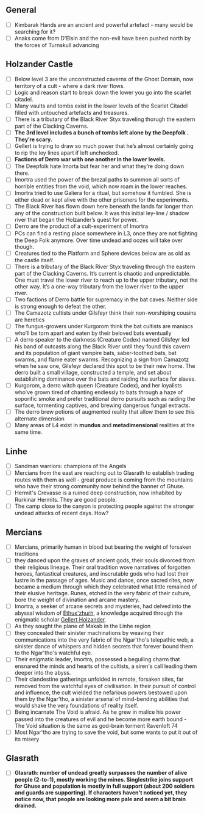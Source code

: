 ## General

- [ ] Kimbarak Hands are an ancient and powerful artefact - many would be searching for it?
- [ ] Anaks come from D'Elsin and the non-evil have been pushed north by the forces of Turnskull advancing

## Holzander Castle

- [ ] Below level 3 are the unconstructed caverns of the Ghost Domain, now territory of a cult - where a dark river flows.
- [ ] Logic and reason start to break down the lower you go into the scarlet citadel.
- [ ] Many vaults and tombs exist in the lower levels of the Scarlet Citadel filled with untouched artefacts and treasures.
- [ ] There is a tributary of the Black River Styx traveling thorugh the eastern part of the Clacking Caverns.
- [ ] **The 3rd level includes a bunch of tombs left alone by the Deepfolk . They’re scary.**
- [ ] Gellert is trying to draw so much power that he’s almost certainly going to rip the ley lines apart if left unchecked.
- [ ] **Factions of Derro war with one another in the lower levels.**
- [ ] The Deepfolk hate Imorta but fear her and what they’re doing down there.
- [ ] Imortra used the power of the brezal paths to summon all sorts of horrible entities from the void, which now roam in the lower reaches.
- [ ] Imortra tried to use Galiera for a ritual, but somehow it fumbled. She is either dead or kept alive with the other prisoners for the experiments.
- [ ] The Black River has flown down here beneath the lands far longer than any of the construction built below. It was this initial ley-line / shadow river that began the Holzander’s quest for power.
- [ ] Derro are the product of a cult-experiment of Imortra
- [ ] PCs can find a resting place somewhere in L3, once they are not fighting the Deep Folk anymore. Over time undead and oozes will take over though.
- [ ] Creatures tied to the Platform and Sphere devices below are as old as the castle itself.
- [ ] There is a tributary of the Black River Styx traveling through the eastern part of the Clacking Caverns. It’s current is chaotic and unpredictable. One must travel the lower river to reach up to the upper tributary, not the other way. It’s a one-way tributary from the lower river to the upper river.
- [ ] Two factions of Derro battle for supremacy in the bat caves. Neither side is strong enough to defeat the other.
- [ ] The Camazotz cultists under Gilsfeyr think their non-worshiping cousins are heretics
- [ ] The fungus-growers under Kurgorom think the bat cultists are maniacs who’ll be torn apart and eaten by their beloved bats eventually
- [ ] A derro speaker to the darkness (Creature Codex) named Gilsfeyr led his band of outcasts along the Black River until they found this cavern and its population of giant vampire bats, saber-toothed bats, bat swarms, and flame eater swarms. Recognizing a sign from Camazotz when he saw one, Gilsfeyr declared this spot to be their new home. The derro built a small village, constructed a temple, and set about establishing dominance over the bats and raiding the surface for slaves.
- [ ] Kurgorom, a derro witch queen (Creature Codex), and her loyalists who’ve grown tired of chanting endlessly to bats through a haze of soporific smoke and prefer traditional derro pursuits such as raiding the surface, tormenting captives, and brewing dangerous fungal extracts.
- [ ] The derro brew potions of augmented reality that allow them to see this alternate dimension
- [ ] Many areas of L4 exist in **mundus** and **metadimensional** realities at the same time.

## Linhe

- [ ] Sandman warriors: champions of the Angels
- [ ] Mercians from the east are reaching out to Glasrath to establish trading routes with them as well - great produce is coming from the mountains who have their strong community now behind the banner of Ghuse.
- [ ] Hermit's Crevasse is a ruined deep construction, now inhabited by Rurkinar Hermits. They are good people.
- [ ] The camp close to the canyon is protecting people against the stronger undead attacks of recent days. How?

## Mercians

- [ ] Mercians, primarily human in blood but bearing the weight of forsaken traditions
- [ ] they danced upon the graves of ancient gods, their souls divorced from their religious lineage. Their oral tradition wove narratives of forgotten heroes, fantastical creatures, and inscrutable gods who had lost their lustre in the passage of ages. Music and dance, once sacred rites, now became a medium through which they celebrated what little remained of their elusive heritage. Runes, etched in the very fabric of their culture, bore the weight of divination and arcane mastery. 
- [ ] Imortra, a seeker of arcane secrets and mysteries, had delved into the abyssal wisdom of [Ethux'zhurh](campaign/arrival/context/religions.md#Ethux'zhurh), a knowledge acquired through the enigmatic scholar [Gellert Holzander](campaign/arrival/npcs/gellert.md). 
- [ ] As they sought the plane of Makab in the Linhe region
- [ ] they concealed their sinister machinations by weaving their communications into the very fabric of the Ngar'tho's telepathic web, a sinister dance of whispers and hidden secrets that forever bound them to the Ngar'tho's watchful eye. 
- [ ] Their enigmatic leader, Imortra, possessed a beguiling charm that ensnared the minds and hearts of the cultists, a siren's call leading them deeper into the abyss.
- [ ] Their clandestine gatherings unfolded in remote, forsaken sites, far removed from the watchful eyes of civilisation. In their pursuit of control and influence, the cult wielded the nefarious powers bestowed upon them by the Ngar'tho, a sinister arsenal of mind-bending abilities that would shake the very foundations of reality itself.
- [ ] Being incarnate The Void is afraid. As he grew in malice his power passed into the creatures of evil and he become more earth bound - The Void situation is the same as god-brain torment Ravenloft 74
- [ ] Most Ngar'tho are trying to save the void, but some wants to put it out of its misery

## Glasrath

- [ ] **Glasrath: number of undead greatly surpasses the number of alive people (2-to-1), mostly working the mines. Singlestrike joins support for Ghuse and population is mostly in full support (about 200 soldiers and guards are supporting). If characters haven't noticed yet, they notice now, that people are looking more pale and seem a bit brain drained.**
